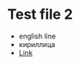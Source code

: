# Test file 2

- english line
- кириллица
- [Link](https://online.hneu.edu.ua/course/view.php?id=634)